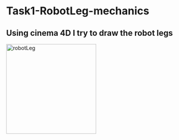 # Task1-RobotLeg-mechanics
## Using cinema 4D I try to draw the robot legs

<img width="241" alt="robotLeg" src="https://user-images.githubusercontent.com/108195103/181309137-3aa2155d-49d1-4583-9612-9968ac0b6203.png">

